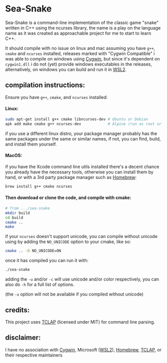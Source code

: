 # Sea-Snake
Sea-Snake is a command-line implementation of the classic game "snake" written in C++ using the ncurses library, the name is a play on the language name as it was created as approachable project for me to start to learn C++.

It should compile with no issue on linux and mac assuming you have `g++`, `cmake` and `ncurses` installed, releases marked with "Cygwin Compatible" i was able to compile on windows using [Cygwin](https://www.cygwin.com/), but since it's dependent on `cygwin1.dll` i do not (yet) provide windows executables in the releases, alternatively, on windows you can build and run it in [WSL2](https://docs.microsoft.com/en-us/windows/wsl/about).

## compilation instructions:
Ensure you have `g++`, `cmake`, and `ncurses` installed:

#### Linux:
```bash
sudo apt-get install g++ cmake libncurses-dev # Ubuntu or Debian
apk add make cmake g++ ncurses-dev            # Alpine (run as root or sudo)
```
if you use a different linux distro, your package manager probably has the same packages under the same or similar names, if not, you can find, build, and install them yourself.

#### MacOS:
if you have the Xcode command line utils installed there's a decent chance you already have the necessary tools, otherwise you can install them by hand, or with a 3rd party package manager such as [Homebrew](https://brew.sh/):
```bash
brew install g++ cmake ncurses
```

#### Then download or clone the code, and compile with cmake:
```bash
# from .../sea-snake
mkdir build
cd build
cmake ..
make
```
if your `ncurses` doesn't support unicode, you can compile without unicode using by adding the `NO_UNICODE` option to your cmake, like so:
```bash
cmake .. -D NO_UNICODE=ON
```
once it has compiled you can run it with:
```bash
./sea-snake
```
adding the `-u` and/or `-c` will use unicode and/or color respectively, you can also do `-h` for a full list of options.

(the `-u` option will not be available if you compiled without unicode)

## credits:
This project uses [TCLAP](http://tclap.sourceforge.net/) (licensed under MIT) for command line parsing.

## disclaimer:
I have no association with [Cygwin](https://www.cygwin.com/), Microsoft ([WSL2](https://docs.microsoft.com/en-us/windows/wsl/about)), [Homebrew](https://brew.sh/), [TCLAP](http://tclap.sourceforge.net/), or their respective maintainers

